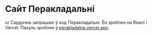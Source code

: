 # Сайт Перакладальні

o/ Сардэчна запрашаю ў код Перакладальні. Ён зроблен на React і Vercel. Пакуль зроблен ў [perakladalna.vercel.app](https://perakladalna.vercel.app/). 
